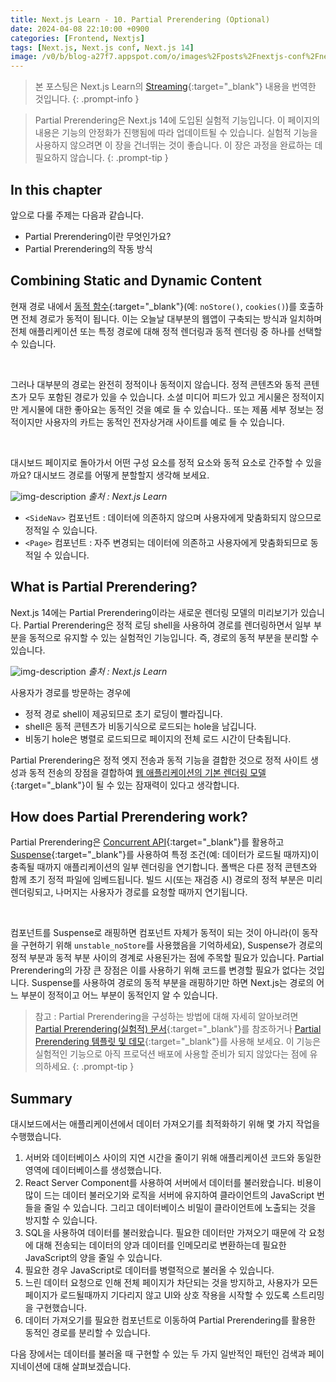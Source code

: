 ```yaml
---
title: Next.js Learn - 10. Partial Prerendering (Optional)
date: 2024-04-08 22:10:00 +0900
categories: [Frontend, Nextjs]
tags: [Next.js, Next.js conf, Next.js 14]
image: /v0/b/blog-a27f7.appspot.com/o/images%2Fposts%2Fnextjs-conf%2Fnextjs.png?alt=media&token=09247773-9707-4dd1-b3ca-3fe7f943497a
---
```


> 본 포스팅은 Next.js Learn의 [Streaming](https://nextjs.org/learn/dashboard-app/partial-prerendering){:target="\_blank"} 내용을 번역한 것입니다.
{: .prompt-info }

> Partial Prerendering은 Next.js 14에 도입된 실험적 기능입니다. 이 페이지의 내용은 기능의 안정화가 진행됨에 따라 업데이트될 수 있습니다. 실험적 기능을 사용하지 않으려면 이 장을 건너뛰는 것이 좋습니다. 이 장은 과정을 완료하는 데 필요하지 않습니다.
{: .prompt-tip }

## In this chapter
앞으로 다룰 주제는 다음과 같습니다.
- Partial Prerendering이란 무엇인가요?
- Partial Prerendering의 작동 방식

## Combining Static and Dynamic Content
현재 경로 내에서 [동적 함수](https://nextjs.org/docs/app/building-your-application/routing/route-handlers#dynamic-functions){:target="\_blank"}(예: `noStore()`, `cookies()`)를 호출하면 전체 경로가 동적이 됩니다. 이는 오늘날 대부분의 웹앱이 구축되는 방식과 일치하며 전체 애플리케이션 또는 특정 경로에 대해 정적 렌더링과 동적 렌더링 중 하나를 선택할 수 있습니다.

<br />

그러나 대부분의 경로는 완전히 정적이나 동적이지 않습니다. 정적 콘텐츠와 동적 콘텐츠가 모두 포함된 경로가 있을 수 있습니다. 소셜 미디어 피드가 있고 게시물은 정적이지만 게시물에 대한 좋아요는 동적인 것을 예로 들 수 있습니다.. 또는 제품 세부 정보는 정적이지만 사용자의 카트는 동적인 전자상거래 사이트를 예로 들 수 있습니다. 

<br />

대시보드 페이지로 돌아가서 어떤 구성 요소를 정적 요소와 동적 요소로 간주할 수 있을까요? 대시보드 경로를 어떻게 분할할지 생각해 보세요.

![img-description](https://firebasestorage.googleapis.com/v0/b/blog-a27f7.appspot.com/o/images%2Fposts%2Fpartial-prerendering%2Fimage_1.png?alt=media&token=28fe3f04-e722-4f80-8d96-1dd5511cc6a8)
_출처 : Next.js Learn_

- `<SideNav>` 컴포넌트 : 데이터에 의존하지 않으며 사용자에게 맞춤화되지 않으므로 정적일 수 있습니다.
- `<Page>` 컴포넌트 : 자주 변경되는 데이터에 의존하고 사용자에게 맞춤화되므로 동적일 수 있습니다.

## What is Partial Prerendering?
Next.js 14에는 Partial Prerendering이라는 새로운 렌더링 모델의 미리보기가 있습니다. Partial Prerendering은 정적 로딩 shell을 사용하여 경로를 렌더링하면서 일부 부분을 동적으로 유지할 수 있는 실험적인 기능입니다. 즉, 경로의 동적 부분을 분리할 수 있습니다.

![img-description](https://firebasestorage.googleapis.com/v0/b/blog-a27f7.appspot.com/o/images%2Fposts%2Fpartial-prerendering%2Fimage.png?alt=media&token=0661c494-9644-4835-b3a2-c83f729d74c7)
_출처 : Next.js Learn_

사용자가 경로를 방문하는 경우에
- 정적 경로 shell이 제공되므로 초기 로딩이 빨라집니다.
- shell은 동적 콘텐츠가 비동기식으로 로드되는 hole을 남깁니다.
- 비동기 hole은 병렬로 로드되므로 페이지의 전체 로드 시간이 단축됩니다.

Partial Prerendering은 정적 엣지 전송과 동적 기능을 결합한 것으로 정적 사이트 생성과 동적 전송의 장점을 결합하여 [웹 애플리케이션의 기본 렌더링 모델](https://vercel.com/blog/partial-prerendering-with-next-js-creating-a-new-default-rendering-model){:target="\_blank"}이 될 수 있는 잠재력이 있다고 생각합니다.

## How does Partial Prerendering work?
Partial Prerendering은 [Concurrent API](https://react.dev/blog/2021/12/17/react-conf-2021-recap#react-18-and-concurrent-features){:target="\_blank"}를 활용하고 [Suspense](https://react.dev/reference/react/Suspense){:target="\_blank"}를 사용하여 특정 조건(예: 데이터가 로드될 때까지)이 충족될 때까지 애플리케이션의 일부 렌더링을 연기합니다. 폴백은 다른 정적 콘텐츠와 함께 초기 정적 파일에 임베드됩니다. 빌드 시(또는 재검증 시) 경로의 정적 부분은 미리 렌더링되고, 나머지는 사용자가 경로를 요청할 때까지 연기됩니다.

<br />

컴포넌트를 Suspense로 래핑하면 컴포넌트 자체가 동적이 되는 것이 아니라(이 동작을 구현하기 위해 `unstable_noStore`를 사용했음을 기억하세요), Suspense가 경로의 정적 부분과 동적 부분 사이의 경계로 사용된가는 점에 주목할 필요가 있습니다. Partial Prerendering의 가장 큰 장점은 이를 사용하기 위해 코드를 변경할 필요가 없다는 것입니다. Suspense를 사용하여 경로의 동적 부분을 래핑하기만 하면 Next.js는 경로의 어느 부분이 정적이고 어느 부분이 동적인지 알 수 있습니다.

> 참고 : Partial Prerendering을 구성하는 방법에 대해 자세히 알아보려면 [Partial Prerendering(실험적) 문서](https://nextjs.org/docs/app/api-reference/next-config-js/partial-prerendering){:target="\_blank"}를 참조하거나 [Partial Prerendering 템플릿 및 데모](https://vercel.com/templates/next.js/partial-prerendering-nextjs){:target="\_blank"}를 사용해 보세요. 이 기능은 실험적인 기능으로 아직 프로덕션 배포에 사용할 준비가 되지 않았다는 점에 유의하세요.
{: .prompt-tip }

## Summary
대시보드에서는 애플리케이션에서 데이터 가져오기를 최적화하기 위해 몇 가지 작업을 수행했습니다.

1. 서버와 데이터베이스 사이의 지연 시간을 줄이기 위해 애플리케이션 코드와 동일한 영역에 데이터베이스를 생성했습니다.
2. React Server Component를 사용하여 서버에서 데이터를 불러왔습니다. 비용이 많이 드는 데이터 불러오기와 로직을 서버에 유지하여 클라이언트의 JavaScript 번들을 줄일 수 있습니다. 그리고 데이터베이스 비밀이 클라이언트에 노출되는 것을 방지할 수 있습니다.
3. SQL을 사용하여 데이터를 불러왔습니다. 필요한 데이터만 가져오기 때문에 각 요청에 대해 전송되는 데이터의 양과 데이터를 인메모리로 변환하는데 필요한 JavaScript의 양을 줄일 수 있습니다.
4. 필요한 경우 JavaScript로 데이터를 병렬적으로 불러올 수 있습니다.
5. 느린 데이터 요청으로 인해 전체 페이지가 차단되는 것을 방지하고, 사용자가 모든 페이지가 로드될때까지 기다리지 않고 UI와 상호 작용을 시작할 수 있도록 스트리밍을 구현했습니다.
6. 데이터 가져오기를 필요한 컴포넌트로 이동하여 Partial Prerendering를 활용한 동적인 경로를 분리할 수 있습니다.

다음 장에서는 데이터를 불러올 때 구현할 수 있는 두 가지 일반적인 패턴인 검색과 페이지네이션에 대해 살펴보겠습니다.